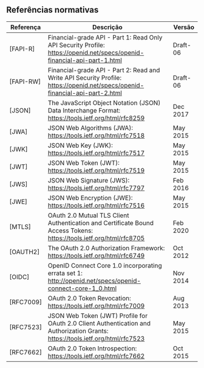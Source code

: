 ## Referências normativas

|Referença|Descrição|Versão|
|---------|---------|------|
|[FAPI-R]|Financial-grade API - Part 1: Read Only API Security Profile: <a href='https://openid.net/specs/openid-financial-api-part-1.html' target="_blank">https://openid.net/specs/openid-financial-api-part-1.html</a>|Draft-06|
|[FAPI-RW]|Financial-grade API - Part 2: Read and Write API Security Profile: <a href='https://openid.net/specs/openid-financial-api-part-2.html' target="_blank">https://openid.net/specs/openid-financial-api-part-2.html</a>|Draft-06|
|[JSON]|The JavaScript Object Notation (JSON) Data Interchange Format: <a href='https://tools.ietf.org/html/rfc8259' target="_blank">https://tools.ietf.org/html/rfc8259</a>|Dec 2017|
|[JWA]|JSON Web Algorithms (JWA): <a href='https://tools.ietf.org/html/rfc7518' target="_blank">https://tools.ietf.org/html/rfc7518</a>|May 2015|
|[JWK]|JSON Web Key (JWK): <a href='https://tools.ietf.org/html/rfc7517' target="_blank"> https://tools.ietf.org/html/rfc7517</a>|May 2015|
|[JWT]|JSON Web Token (JWT): <a href='https://tools.ietf.org/html/rfc7519' target="_blank"> https://tools.ietf.org/html/rfc7519</a>|May 2015|
|[JWS]|JSON Web Signature (JWS): <a href='https://tools.ietf.org/html/rfc7797' target="_blank"> https://tools.ietf.org/html/rfc7797</a>|Feb 2016|
|[JWE]|JSON Web Encryption (JWE): <a href='https://tools.ietf.org/html/rfc7516' target="_blank"> https://tools.ietf.org/html/rfc7516</a>|May 2015|
|[MTLS]|OAuth 2.0 Mutual TLS Client Authentication and Certificate Bound Access Tokens: <a href='https://tools.ietf.org/html/rfc8705' target="_blank"> https://tools.ietf.org/html/rfc8705</a>|Feb 2020|
|[OAUTH2]|The OAuth 2.0 Authorization Framework: <a href='https://tools.ietf.org/html/rfc6749' target="_blank"> https://tools.ietf.org/html/rfc6749</a>|Oct 2012|
|[OIDC]|OpenID Connect Core 1.0 incorporating errata set 1: <a href='http://openid.net/specs/openid-connect-core-1_0.html' target="_blank"> http://openid.net/specs/openid-connect-core-1_0.html</a>|Nov 2014|
|[RFC7009]|OAuth 2.0 Token Revocation: <a href='https://tools.ietf.org/html/rfc7009' target="_blank"> https://tools.ietf.org/html/rfc7009</a>|Aug 2013|
|[RFC7523]|JSON Web Token (JWT) Profile for OAuth 2.0 Client Authentication and Authorization Grants: <a href='https://tools.ietf.org/html/rfc7523' target="_blank"> https://tools.ietf.org/html/rfc7523</a>|May 2015|
|[RFC7662]|OAuth 2.0 Token Introspection:<a href='https://tools.ietf.org/html/rfc7662' target="_blank"> https://tools.ietf.org/html/rfc7662</a>|Oct 2015|
